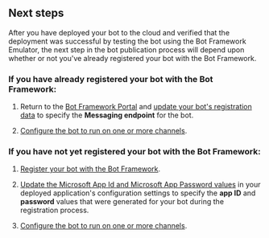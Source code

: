 ## Next steps
After you have deployed your bot to the cloud and verified that the deployment was successful by testing the bot using the Bot Framework Emulator, the next step in the bot publication process will depend upon whether or not you've already registered your bot with the Bot Framework.

### If you have already registered your bot with the Bot Framework:

1. Return to the <a href="https://dev.botframework.com" target="_blank">Bot Framework Portal</a> and [update your bot's registration data](~/portal-register-bot.md#maintain) to specify the **Messaging endpoint** for the bot.

2. [Configure the bot to run on one or more channels](~/portal-configure-channels.md).

### If you have not yet registered your bot with the Bot Framework:

1. [Register your bot with the Bot Framework](~/portal-register-bot.md).

2. [Update the Microsoft App Id and Microsoft App Password values](~/portal-register-bot.md#updateConfigSettings) in your deployed application's configuration settings to specify the **app ID** and **password** values that were generated for your bot during the registration process.

3. [Configure the bot to run on one or more channels](~/portal-configure-channels.md).